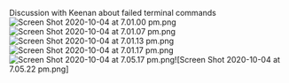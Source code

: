 Discussion with Keenan about failed terminal commands
 ![Screen Shot 2020-10-04 at 7.01.00 pm.png](https://bitbucket.org/repo/oo8byMk/images/2192347695-Screen%20Shot%202020-10-04%20at%207.01.00%20pm.png)![Screen Shot 2020-10-04 at 7.01.07 pm.png](https://bitbucket.org/repo/oo8byMk/images/4141612863-Screen%20Shot%202020-10-04%20at%207.01.07%20pm.png)![Screen Shot 2020-10-04 at 7.01.13 pm.png](https://bitbucket.org/repo/oo8byMk/images/569587845-Screen%20Shot%202020-10-04%20at%207.01.13%20pm.png)![Screen Shot 2020-10-04 at 7.01.17 pm.png](https://bitbucket.org/repo/oo8byMk/images/1497836662-Screen%20Shot%202020-10-04%20at%207.01.17%20pm.png)
![Screen Shot 2020-10-04 at 7.05.17 pm.png](https://bitbucket.org/repo/oo8byMk/images/2379119444-Screen%20Shot%202020-10-04%20at%207.05.17%20pm.png)![Screen Shot 2020-10-04 at 7.05.22 pm.png]